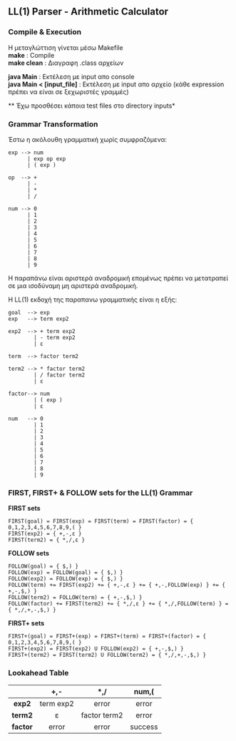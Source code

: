 LL(1) Parser - Arithmetic Calculator
---

### Compile & Execution

Η μεταγλώττιση γίνεται μέσω Makefile  
 __make__ : Compile  
 __make clean__ : Διαγραφη .class αρχείων

 __java Main__ : Εκτέλεση με input απο console   
 __java Main < [input_file]__ : Εκτέλεση με input απο αρχείο (κάθε expression πρέπει να είναι σε ξεχωριστές γραμμές)

 ** Έχω προσθέσει κάποια test files στο directory inputs*

### Grammar Transformation

Έστω η ακόλουθη γραμματική χωρίς συμφραζόμενα:

```
exp --> num
      | exp op exp
      | ( exp )  

op  --> +
      | -
      | *
      | /  

num --> 0
      | 1
      | 2
      | 3
      | 4
      | 5
      | 6
      | 7
      | 8
      | 9
```

Η παραπάνω είναι αριστερά αναδρομική επομένως πρέπει να μετατραπεί σε μια ισοδύναμη μη αριστερά αναδρομική.


H LL(1) εκδοχή της παραπανω γραμματικής είναι η εξής:


```
goal  --> exp
exp   --> term exp2

exp2  --> + term exp2
        | - term exp2
        | ε

term  --> factor term2

term2 --> * factor term2
        | / factor term2
        | ε

factor--> num
        | ( exp )  
        | ε    

num   --> 0
        | 1
        | 2
        | 3
        | 4
        | 5
        | 6
        | 7
        | 8
        | 9
```

### FIRST, FIRST+ & FOLLOW sets for the LL(1) Grammar  

__FIRST sets__
```
FIRST(goal) = FIRST(exp) = FIRST(term) = FIRST(factor) = { 0,1,2,3,4,5,6,7,8,9,( }
FIRST(exp2) = { +,-,ε }
FIRST(term2) = { *,/,ε }
```
__FOLLOW sets__
```
FOLLOW(goal) = { $,) }
FOLLOW(exp) = FOLLOW(goal) = { $,) }
FOLLOW(exp2) = FOLLOW(exp) = { $,) }
FOLLOW(term) += FIRST(exp2) += { +,-,ε } += { +,-,FOLLOW(exp) } += { +,-,$,) }
FOLLOW(term2) = FOLLOW(term) = { +,-,$,) }
FOLLOW(factor) += FIRST(term2) += { *,/,ε } += { *,/,FOLLOW(term) } = { *,/,+,-,$,) }
```  
__FIRST+ sets__
```
FIRST+(goal) = FIRST+(exp) = FIRST+(term) = FIRST+(factor) = { 0,1,2,3,4,5,6,7,8,9,( }
FIRST+(exp2) = FIRST(exp2) U FOLLOW(exp2) = { +,-,$,) }
FIRST+(term2) = FIRST(term2) U FOLLOW(term2) = { *,/,+,-,$,) }
```
### Lookahead Table

| |+,-|*,/|num,(|
|:---:|:---:|:---:|:---:|
|**exp2**|term exp2|error|error|
|**term2**|ε|factor term2|error|
|**factor**|error|error|success|
